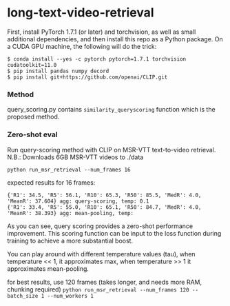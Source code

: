 # long-text-video-retrieval

First, install PyTorch 1.7.1 (or later) and torchvision, as well as small additional dependencies, and then install this repo as a Python package. On a CUDA GPU machine, the following will do the trick:

```
$ conda install --yes -c pytorch pytorch=1.7.1 torchvision cudatoolkit=11.0
$ pip install pandas numpy decord
$ pip install git+https://github.com/openai/CLIP.git
```
### Method
query_scoring.py contains `similarity_queryscoring` function which is the proposed method.


### Zero-shot eval
Run query-scoring method with CLIP on MSR-VTT text-to-video retrieval.
N.B.: Downloads 6GB MSR-VTT videos to ./data

`python run_msr_retrieval --num_frames 16`

expected results for 16 frames:
```
{'R1': 34.5, 'R5': 56.1, 'R10': 65.3, 'R50': 85.5, 'MedR': 4.0, 'MeanR': 37.604} agg: query-scoring, temp: 0.1
{'R1': 33.4, 'R5': 55.0, 'R10': 65.1, 'R50': 84.7, 'MedR': 4.0, 'MeanR': 38.393} agg: mean-pooling, temp:
```

As you can see, query scoring provides a zero-shot performance improvement. This scoring function can be input to the loss function during training to achieve a more substantial boost.

You can play around with different temperature values (tau), when temperature << 1, it approximates max, when temperature >> 1 it approximates mean-pooling.

for best results, use 120 frames (takes longer, and needs more RAM, chunking required)
`python run_msr_retrieval --num_frames 120 --batch_size 1 --num_workers 1`







